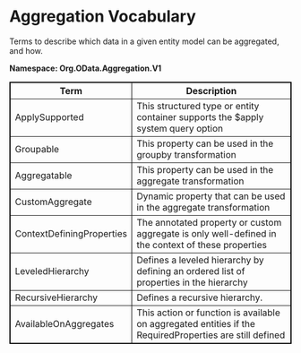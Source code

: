 <body xmlns:ac="remove this before pressing 'Apply'">
<h1>Aggregation Vocabulary</h1>
<p>Terms to describe which data in a given entity model can be aggregated, and how.</p>
<p>
<strong>Namespace: Org.OData.Aggregation.V1</strong>
</p>
<p></p>
<table width="100%" style="border: 1px solid #000000;" border="1">
<tbody>
<tr>
<th><strong>Term</strong></th><th><strong>Description</strong></th>
</tr>
<tr>
<td>ApplySupported</td><td>This structured type or entity container supports the $apply system query option</td>
</tr>
<tr>
<td>Groupable</td><td>This property can be used in the groupby transformation</td>
</tr>
<tr>
<td>Aggregatable</td><td>This property can be used in the aggregate transformation</td>
</tr>
<tr>
<td>CustomAggregate</td><td>Dynamic property that can be used in the aggregate transformation</td>
</tr>
<tr>
<td>ContextDefiningProperties</td><td>The annotated property or custom aggregate is only well-defined in the context of these properties</td>
</tr>
<tr>
<td>LeveledHierarchy</td><td>Defines a leveled hierarchy by defining an ordered list of properties in the hierarchy</td>
</tr>
<tr>
<td>RecursiveHierarchy</td><td>Defines a recursive hierarchy.</td>
</tr>
<tr>
<td>AvailableOnAggregates</td><td>This action or function is available on aggregated entities if the RequiredProperties are still defined</td>
</tr>
</tbody>
</table>
</body>
